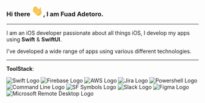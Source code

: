 ### Hi there <img src="https://raw.githubusercontent.com/fuad-adetoro/fuad-adetoro/main/wave.gif" width="30" />, I am Fuad Adetoro.

---

I am an iOS developer passionate about all things iOS, I develop my apps using **Swift** & **SwiftUI**.

I've developed a wide range of apps using various different technologies.

---

**ToolStack**:

<img src="https://developer.apple.com/swift/images/swift-og.png" alt="Swift Logo" width="50" height="50" /> <img src="https://www.gstatic.com/devrel-devsite/prod/v48d5b7fe78425d6a73163cf28706f05fb6b7cff97bdc98bbcd2f38818604a511/firebase/images/touchicon-180.png" alt="Firebase Logo" width="50" height="50" /> <img src="https://d1.awsstatic.com/logos/aws-logo-lockups/poweredbyaws/PB_AWS_logo_RGB_stacked_REV_SQ.91cd4af40773cbfbd15577a3c2b8a346fe3e8fa2.png" alt="AWS Logo" width="50" height="50" /> <img src="https://cdn.icon-icons.com/icons2/2699/PNG/512/atlassian_jira_logo_icon_170511.png" alt="Jira Logo" width="50" height="50" /> <img src="https://upload.wikimedia.org/wikipedia/commons/2/2f/PowerShell_5.0_icon.png" alt="Powershell Logo" width="50" height="50" /> <img src="https://help.apple.com/assets/6152754A4192845C4361C49A/6152754B4192845C4361C4A1/en_GB/d94aa1c4979b25e9ffbda97fcbae219a.png" alt="Command Line Logo" width="50" height="50" /> <img src="https://developer.apple.com/assets/elements/icons/sf-symbols/sf-symbols-128x128_2x.png" alt="SF Symbols Logo" width="50" height="50" /> <img src="https://cdn.mos.cms.futurecdn.net/SDDw7CnuoUGax6x9mTo7dd.jpg" alt="Slack Logo" width="50" height="50" /> <img src="https://i.pinimg.com/originals/56/67/67/56676773cb4f0c00d7d47c6a84b9407c.png" alt="Figma Logo" width="50" height="50" /> <img src="https://play-lh.googleusercontent.com/vNxSIZtXz4ppn1HNAZmynQy--JUzmMNzBSgPDLYjn4FAxNv3DZxlNZOZw1m251UDksY" alt="Microsoft Remote Desktop Logo" width="50" height="50" />
 

<!--<img src="https://raw.githubusercontent.com/fuad-adetoro/fuad-adetoro/main/wave.gif" width="30" />
-->
<!--
**fuad-adetoro/fuad-adetoro** is a ✨ _special_ ✨ repository because its `README.md` (this file) appears on your GitHub profile.

Here are some ideas to get you started:

- 🔭 I’m currently working on ...
- 🌱 I’m currently learning ...
- 👯 I’m looking to collaborate on ...
- 🤔 I’m looking for help with ...
- 💬 Ask me about ...
- 📫 How to reach me: ...
- 😄 Pronouns: ...
- ⚡ Fun fact: ...
-->
